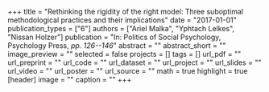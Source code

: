 +++
title = "Rethinking the rigidity of the right model: Three suboptimal methodological practices and their implications"
date = "2017-01-01"
publication_types = ["6"]
authors = ["Ariel Malka", "Yphtach Lelkes", "Nissan Holzer"]
publication = "In: Politics of Social Psychology, Psychology Press, _pp. 126--146_"
abstract = ""
abstract_short = ""
image_preview = ""
selected = false
projects = []
tags = []
url_pdf = ""
url_preprint = ""
url_code = ""
url_dataset = ""
url_project = ""
url_slides = ""
url_video = ""
url_poster = ""
url_source = ""
math = true
highlight = true
[header]
image = ""
caption = ""
+++
